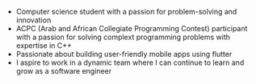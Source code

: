 - Computer science student with a passion for problem-solving and innovation
- ACPC (Arab and African Collegiate Programming Contest) participant with a passion for solving complext programming problems with expertise in C++
- Passionate about building user-friendly mobile apps using flutter
- I aspire to work in a dynamic team where I can continue to learn and grow as a software engineer
<!---
marwan-esam/marwan-esam is a ✨ special ✨ repository because its `README.md` (this file) appears on your GitHub profile.
You can click the Preview link to take a look at your changes.
--->
